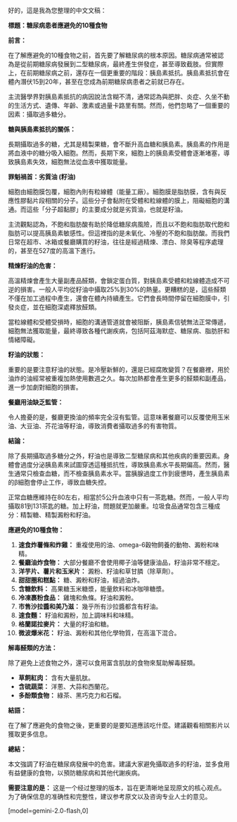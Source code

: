 好的，這是我為您整理的中文文稿：

**標題：糖尿病患者應避免的10種食物**

**前言：**

在了解應避免的10種食物之前，首先要了解糖尿病的根本原因。糖尿病通常被認為是從前期糖尿病發展到二型糖尿病，最終產生併發症，甚至導致截肢。但實際上，在前期糖尿病之前，還存在一個更重要的階段：胰島素抵抗。胰島素抵抗會在體內潛伏15到20年，甚至在您成為前期糖尿病患者之前就已存在。

主流醫學界對胰島素抵抗的病因說法含糊不清，通常認為與肥胖、炎症、久坐不動的生活方式、遺傳、年齡、激素或過量卡路里有關。然而，他們忽略了一個重要的因素：攝取過多糖分。

**糖與胰島素抵抗的關係：**

長期攝取過多的糖，尤其是精製果糖，會不斷升高血糖和胰島素。胰島素的作用是將血液中的糖分吸入細胞。然而，長期下來，細胞上的胰島素受體會逐漸堵塞，導致胰島素失效，細胞無法從血液中獲取能量。

**罪魁禍首：劣質油 (籽油)**

細胞由細胞膜包覆，細胞內則有粒線體（能量工廠）。細胞膜是脂肪膜，含有與反應性膠黏片段相關的分子。這些分子會黏附在受體和粒線體的膜上，阻礙細胞的溝通。而這些「分子超黏膠」的主要成分就是劣質油，也就是籽油。

主流觀點認為，不飽和脂肪酸有助於降低糖尿病風險，而且以不飽和脂肪取代飽和脂肪可以提高胰島素敏感性。但這裡指的是未氧化、冷壓的不飽和脂肪酸。而我們日常在超市、冰箱或餐廳購買的籽油，往往是經過精煉、漂白、除臭等程序處理的，甚至在527度的高溫下進行。

**精煉籽油的危害：**

高溫精煉會產生大量副產品醛類，會鎖定蛋白質，對胰島素受體和粒線體造成不可逆的損害。一般人平均從籽油中攝取25%到30%的熱量。更糟糕的是，這些醛類不僅在加工過程中產生，還會在體內持續產生。它們會長時間停留在細胞膜中，引發炎症，並在細胞深處釋放醛類。

當粒線體和受體受損時，細胞的溝通管道就會被阻斷，胰島素信號無法正常傳遞，細胞無法獲取能量，最終導致各種代謝疾病，包括阿茲海默症、糖尿病、脂肪肝和情緒障礙。

**籽油的狀態：**

重要的是要注意籽油的狀態。是冷壓新鮮的，還是已經腐敗變質？在餐廳裡，用於油炸的油經常被重複加熱使用數週之久。每次加熱都會產生更多的醛類和副產品，進一步加劇對細胞的損害。

**餐廳用油缺乏監管：**

令人擔憂的是，餐廳更換油的頻率完全沒有監管。這意味著餐廳可以反覆使用玉米油、大豆油、芥花油等籽油，導致消費者攝取過多的有害物質。

**結論：**

除了長期攝取過多糖分之外，籽油也是導致二型糖尿病和其他疾病的重要因素。身體會過度分泌胰島素來試圖穿透這種抵抗性，導致胰島素水平長期偏高。然而，醫生通常只檢查血糖，而不檢查胰島素水平。當胰腺過度工作到疲憊時，產生胰島素的β細胞會停止工作，導致血糖失控。

正常血糖應維持在80左右，相當於5公升血液中只有一茶匙糖。然而，一般人平均攝取81到131茶匙的糖。加上籽油，問題就更加嚴重。垃圾食品通常包含三種成分：精製糖、精製澱粉和籽油。

**應避免的10種食物：**

1.  **速食炸薯條和炸雞：** 重複使用的油、omega-6穀物飼養的動物、澱粉和味精。
2.  **餐廳油炸食物：** 大部分餐廳不會使用椰子油等健康油品，籽油非常不穩定。
3.  **洋芋片、薯片和玉米片：** 澱粉、籽油和草甘膦（除草劑）。
4.  **甜甜圈和糕點：** 糖、澱粉和籽油，經過油炸。
5.  **含糖飲料：** 高果糖玉米糖漿，能量飲料和冰咖啡糖漿。
6.  **冷凍裹粉食品：** 雞塊和魚條。籽油和澱粉。
7.  **市售沙拉醬和美乃滋：** 幾乎所有沙拉醬都含有籽油。
8.  **速食麵：** 籽油和澱粉，加上調味料和味精。
9.  **格蘭諾拉麥片：** 大量的籽油和糖。
10. **微波爆米花：** 籽油、澱粉和其他化學物質，在高溫下混合。

**解毒醛類的方法：**

除了避免上述食物之外，還可以食用富含肌肽的食物來幫助解毒醛類。

*   **草飼紅肉：** 含有大量肌肽。
*   **含硫蔬菜：** 洋蔥、大蒜和西蘭花。
*   **多酚類食物：** 綠茶、黑巧克力和石榴。

**結語：**

在了解了應避免的食物之後，更重要的是要知道應該吃什麼。建議觀看相關影片以獲取更多信息。

**總結：**

本文強調了籽油在糖尿病發展中的危害。建議大家避免攝取過多的籽油，並多食用有益健康的食物，以預防糖尿病和其他代謝疾病。

**需要注意的是：** 这是一个经过整理的版本，旨在更清晰地呈现原文的核心观点。 为了确保信息的准确性和完整性，建议参考原文以及咨询专业人士的意见。

[model=gemini-2.0-flash,0]
